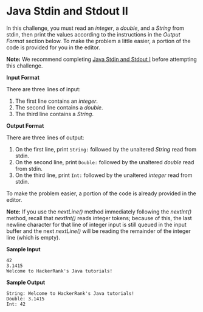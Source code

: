 # Java Stdin and Stdout II

In this challenge, you must read an *integer*, a *double*, and a *String* from stdin, then print the values according to the instructions in the *Output Format* section below. To make the problem a little easier, a portion of the code is provided for you in the editor.

**Note:** We recommend completing [Java Stdin and Stdout I](https://www.hackerrank.com/challenges/java-stdin-and-stdout-1) before attempting this challenge.

**Input Format**

There are three lines of input:

1. The first line contains an *integer*.
2. The second line contains a *double*.
3. The third line contains a *String*.

**Output Format**

There are three lines of output:

1. On the first line, print `String:` followed by the unaltered *String* read from stdin.
2. On the second line, print `Double:` followed by the unaltered *double* read from stdin.
3. On the third line, print `Int:` followed by the unaltered *integer* read from stdin.

To make the problem easier, a portion of the code is already provided in the editor.

**Note:** If you use the *nextLine()* method immediately following the *nextInt()* method, recall that *nextInt()* reads integer tokens; because of this, the last newline character for that line of integer input is still queued in the input buffer and the next *nextLine()* will be reading the remainder of the integer line (which is empty).

**Sample Input**

```
42
3.1415
Welcome to HackerRank's Java tutorials!
```

**Sample Output**

```
String: Welcome to HackerRank's Java tutorials!
Double: 3.1415
Int: 42
```